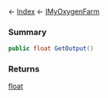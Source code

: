 ← [Index](Api-Index) ← [IMyOxygenFarm](SpaceEngineers.Game.ModAPI.Ingame.IMyOxygenFarm)

### Summary

```csharp
public float GetOutput()
```

### Returns

[float](https://docs.microsoft.com/en-us/dotnet/api/system.single?view=netframework-4.6)

